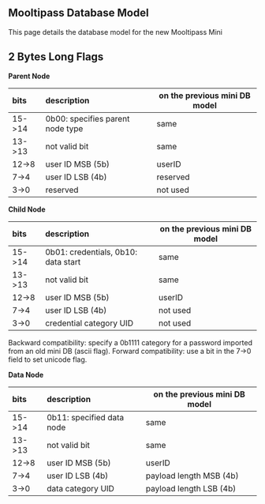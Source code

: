 ## [](#header-1) Mooltipass Database Model
This page details the database model for the new Mooltipass Mini
   
## [](#header-2) 2 Bytes Long Flags

**Parent Node**

| bits | description | on the previous mini DB model |
|:-----|:------------|-------------------------------|
| 15->14 | 0b00: specifies parent node type | same |
| 13->13 | not valid bit | same |
| 12->8 | user ID MSB (5b) | userID |
| 7->4 | user ID LSB (4b) | reserved |
| 3->0 | reserved | not used |

**Child Node**

| bits | description | on the previous mini DB model |
|:-----|:------------|-------------------------------|
| 15->14 | 0b01: credentials, 0b10: data start | same |
| 13->13 | not valid bit | same |
| 12->8 | user ID MSB (5b) | userID |
| 7->4 | user ID LSB (4b) | not used |
| 3->0 | credential category UID | not used |
Backward compatibility: specify a 0b1111 category for a password imported from an old mini DB (ascii flag).
Forward compatibility: use a bit in the 7->0 field to set unicode flag.

**Data Node**

| bits | description | on the previous mini DB model |
|:-----|:------------|-------------------------------|
| 15->14 | 0b11: specified data node | same |
| 13->13 | not valid bit | same |
| 12->8 | user ID MSB (5b) | userID |
| 7->4 | user ID LSB (4b) | payload length MSB (4b) |
| 3->0 | data category UID | payload length LSB (4b) |

